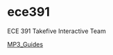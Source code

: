 # ece391
ECE 391 Takefive Interactive Team

<object data="mp3_fa15.pdf" type="application/pdf" width="300" height="500">
  <a href="mp3_fa15.pdf">MP3_Guides</a>
</object>
